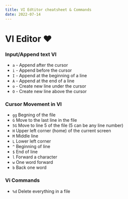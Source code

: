 ```yaml
---
title: VI Edtitor cheatsheet & Commands
date: 2022-07-14
---
```

# VI Editor :heart:
### Input/Append text VI
- `a` - Append after the cursor
- `i` - Append before the cursor
- `I` - Append at the beginning of a line
- `A` - Append at the end of a line
- `o` - Create new line under the cursor
- `O` - Create new line above the cursor

### Cursor Movement in VI
- `gg` Begning of the file
- `G`	Move to the last line in the file
- `5G`	Move to line 5 of the file (5 can be any line number)
- `H` Upper left corner (home) of the current screen
- `M` Middle line
- `L` Lower left corner
- `^` Beginning of line
- `$` End of line
- `l` Forward a character
- `w` One word forward
- `b` Back one word

### Vi Commands
- `%d` Delete everything in a file